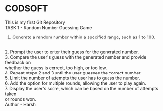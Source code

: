 # CODSOFT
This is my first Git Repository
<br>
TASK 1 - Random Number Guessing Game 
<br>
1. Generate a random number within a specified range, such as 1 to 100.
<br>
2. Prompt the user to enter their guess for the generated number.
<br>
3. Compare the user's guess with the generated number and provide feedback on <br> whether the guess is correct, too high, or too low.
<br>
4. Repeat steps 2 and 3 until the user guesses the correct number.
<br>
5. Limit the number of attempts the user has to guess the number.
<br>
6. Add the option for multiple rounds, allowing the user to play again.
<br>
7. Display the user's score, which can be based on the number of attempts taken
<br> or rounds won.
<br>
Author - Harsh
